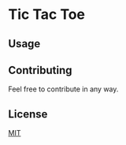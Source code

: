 # Tic Tac Toe

## Usage

## Contributing
Feel free to contribute in any way.

## License
[MIT](https://choosealicense.com/licenses/mit/)
